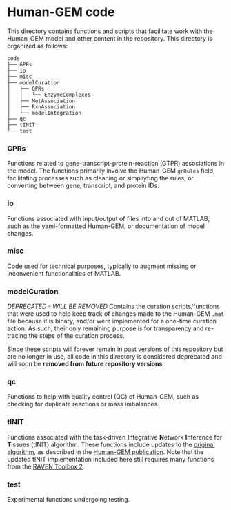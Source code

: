 # Human-GEM code

This directory contains functions and scripts that facilitate work with the Human-GEM model and other content in the repository. This directory is organized as follows:

```
code
├── GPRs
├── io
├── misc
├── modelCuration
│   ├── GPRs
│   │   └── EnzymeComplexes
│   ├── MetAssociation
│   ├── RxnAssociation
│   └── modelIntegration
├── qc
├── tINIT
└── test
```

### GPRs
Functions related to gene-transcript-protein-reaction (GTPR) associations in the model. The functions primarily involve the Human-GEM `grRules` field, facilitating processes such as cleaning or simpliyfing the rules, or converting between gene, transcript, and protein IDs.

### io
Functions associated with input/output of files into and out of MATLAB, such as the yaml-formatted Human-GEM, or documentation of model changes.

### misc
Code used for technical purposes, typically to augment missing or inconvenient functionalities of MATLAB.

### modelCuration
*DEPRECATED - WILL BE REMOVED*
Contains the curation scripts/functions that were used to help keep track of changes made to the Human-GEM `.mat` file because it is binary, and/or were implemented for a one-time curation action. As such, their only remaining purpose is for transparency and re-tracing the steps of the curation process.

Since these scripts will forever remain in past versions of this repository but are no longer in use, all code in this directory is considered deprecated and will soon be **removed from future repository versions**.

### qc
Functions to help with quality control (QC) of Human-GEM, such as checking for duplicate reactions or mass imbalances.

### tINIT
Functions associated with the **t**ask‐driven **I**ntegrative **N**etwork **I**nference for **T**issues (tINIT) algorithm. These functions include updates to the [original algorithm](https://www.ncbi.nlm.nih.gov/pubmed/24646661), as described in the [Human-GEM publication](https://stke.sciencemag.org/lookup/doi/10.1126/scisignal.aaz1482). Note that the updated tINIT implementation included here still requires many functions from the [RAVEN Toolbox 2](https://github.com/SysBioChalmers/RAVEN).

### test
Experimental functions undergoing testing.



